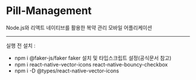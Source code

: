 # Pill-Management
Node.js와 리액트 네이티브를 활용한 복약 관리 모바일 어플리케이션

--------
실행 전 설치 : 

- npm i @faker-js/faker
faker 설치 및 타입스크립트 설정(공식문서 참고)
- npm i react-native-vector-icons react-native-bouncy-checkbox
- npm i -D @types/react-native-vector-icons
